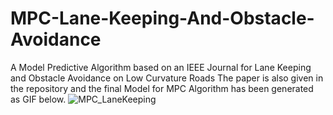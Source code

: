 # MPC-Lane-Keeping-And-Obstacle-Avoidance
 A Model Predictive Algorithm based on an IEEE Journal for Lane Keeping and Obstacle Avoidance on Low Curvature Roads
The paper is also given in the repository and the final Model for MPC Algorithm has been generated as GIF below.
![MPC_LaneKeeping](https://github.com/FarrukhAijaz/MPC-Lane-Keeping-And-Obstacle-Avoidance/assets/164540895/12f1d4b7-2f4f-409f-a349-91108a11dd76)
